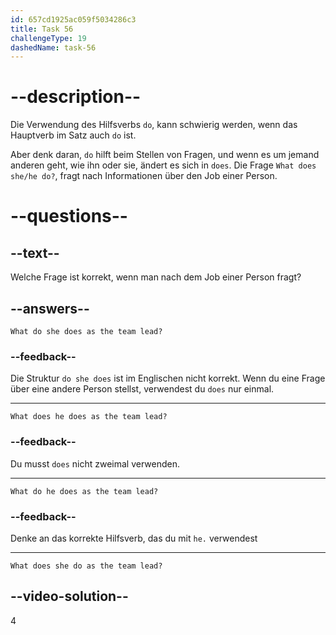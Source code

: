 ```yaml
---
id: 657cd1925ac059f5034286c3
title: Task 56
challengeType: 19
dashedName: task-56
---
```


# --description--

Die Verwendung des Hilfsverbs `do`, kann schwierig werden, wenn das Hauptverb im Satz auch `do` ist.

Aber denk daran, `do` hilft beim Stellen von Fragen, und wenn es um jemand anderen geht, wie ihn oder sie, ändert es sich in `does`. Die Frage `What does she/he do?`, fragt nach Informationen über den Job einer Person.

# --questions--

## --text--

Welche Frage ist korrekt, wenn man nach dem Job einer Person fragt?

## --answers--

`What do she does as the team lead?`

### --feedback--

Die Struktur `do she does` ist im Englischen nicht korrekt. Wenn du eine Frage über eine andere Person stellst, verwendest du `does` nur einmal.

---

`What does he does as the team lead?`

### --feedback--

Du musst `does` nicht zweimal verwenden.

---

`What do he does as the team lead?`

### --feedback--

Denke an das korrekte Hilfsverb, das du mit `he.` verwendest

---

`What does she do as the team lead?`

## --video-solution--

4
